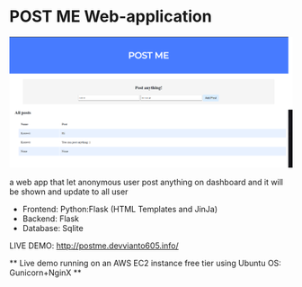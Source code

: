 # POST ME Web-application
![alt text](pmscreenshot.png)

a web app that let anonymous user post anything on dashboard and it will be shown and update to all user

-  Frontend: Python:Flask (HTML Templates and JinJa)
 -  Backend: Flask
 -  Database: Sqlite

LIVE DEMO: http://postme.devvianto605.info/

** Live demo running on an AWS EC2 instance free tier using Ubuntu OS: Gunicorn+NginX **
